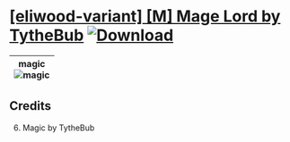 # [\[eliwood-variant\] \[M\] Mage Lord by TytheBub](https://git.io/JE234) [![Download](https://img.shields.io/badge/Download--red?style=social&logo=github)](https://git.io/JE23x)

| <b>magic</b><br/><img alt="magic" src="https://git.io/JE23k"/> |
| :---: |

## Credits

6. Magic by TytheBub

